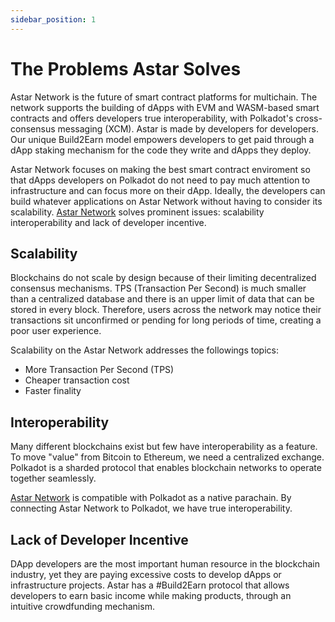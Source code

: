 ```yaml
---
sidebar_position: 1
---
```


# The Problems Astar Solves

[Astar Network]: https://astar.network/

Astar Network is the future of smart contract platforms for multichain. The network supports the building of dApps with EVM and WASM-based smart contracts and offers developers true interoperability, with Polkadot's cross-consensus messaging (XCM). Astar is made by developers for developers. Our unique Build2Earn model empowers developers to get paid through a dApp staking mechanism for the code they write and dApps they deploy.

Astar Network focuses on making the best smart contract enviroment so that dApps developers on Polkadot do not need to pay much attention to infrastructure and can focus more on their dApp. Ideally, the developers can build whatever applications on Astar Network without having to consider its scalability. [Astar Network](https://astar.network/) solves prominent issues: scalability
interoperability and lack of developer incentive.

## Scalability

Blockchains do not scale by design because of their limiting decentralized consensus mechanisms. TPS (Transaction Per Second) is much smaller than a centralized database and there is an upper limit of data that can be stored in every block. Therefore, users across the network may notice their transactions sit unconfirmed or pending for long periods of time, creating a poor user experience.

Scalability on the Astar Network addresses the followings topics:

- More Transaction Per Second (TPS)
- Cheaper transaction cost
- Faster finality

## Interoperability

Many different blockchains exist but few have interoperability as a feature. To move "value" from Bitcoin to Ethereum, we need a centralized exchange. Polkadot is a sharded protocol that enables blockchain networks to operate together seamlessly.

[Astar Network] is compatible with Polkadot as a native parachain. By connecting Astar Network to Polkadot, we have true interoperability.

## Lack of Developer Incentive
 DApp developers are the most important human resource in the blockchain industry, yet they are paying excessive costs to develop dApps or infrastructure projects. Astar has a #Build2Earn protocol that allows developers to earn basic income while making products, through an intuitive crowdfunding mechanism.
